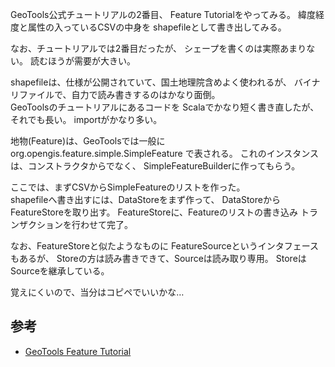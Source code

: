 GeoTools公式チュートリアルの2番目、
Feature Tutorialをやってみる。
緯度経度と属性の入っているCSVの中身を
shapefileとして書き出してみる。

なお、チュートリアルでは2番目だったが、
シェープを書くのは実際あまりない。
読むほうが需要が大きい。

shapefileは、仕様が公開されていて、国土地理院含めよく使われるが、
バイナリファイルで、自力で読み書きするのはかなり面倒。  
GeoToolsのチュートリアルにあるコードを
Scalaでかなり短く書き直したが、それでも長い。
importがかなり多い。


地物(Feature)は、GeoToolsでは一般に
org.opengis.feature.simple.SimpleFeature
で表される。
これのインスタンスは、コンストラクタからでなく、
SimpleFeatureBuilderに作ってもらう。

ここでは、まずCSVからSimpleFeatureのリストを作った。  
shapefileへ書き出すには、DataStoreをまず作って、
DataStoreからFeatureStoreを取り出す。
FeatureStoreに、Featureのリストの書き込み
トランザクションを行わせて完了。

なお、FeatureStoreと似たようなものに
FeatureSourceというインタフェースもあるが、
Storeの方は読み書きできて、Sourceは読み取り専用。
StoreはSourceを継承している。

覚えにくいので、当分はコピペでいいかな…

## 参考
- [GeoTools Feature Tutorial](http://docs.geotools.org/latest/userguide/tutorial/feature/csv2shp.html)
